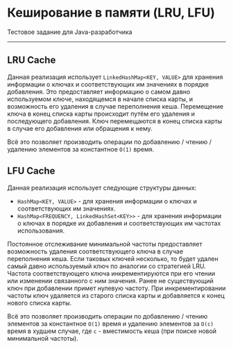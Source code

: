 # Кеширование в памяти (LRU, LFU)

Тестовое задание для Java-разработчика

---

## LRU Cache

Данная реализация использует `LinkedHashMap<KEY, VALUE>` для хранения информации о ключах и соответствующих им значениях в порядке добавления.
Это предоставляет информацию о самом давно используемом ключе, находящемся в начале списка карты, и возможность его удаления в случае переполнения кеша.
Перемещение ключа в конец списка карты происходит путём его удаления и последующего добавления.
Ключ перемещаются в конец списка карты в случае его добавления или обращения к нему.

Всё это позволяет производить операции по добавлению / чтению / удалению элементов за константное `O(1)` время.

## LFU Cache

Данная реализация использует следующие структуры данных:
 - `HashMap<KEY, VALUE>` - для хранения информации о ключах и соответствующих им значениях.
 - `HashMap<FREQUENCY, LinkedHashSet<KEY>>` - для хранения информации о ключах в порядке их добавления и соответствующих им частотах использования.

Постоянное отслеживание минимальной частоты предоставляет возможность удаления соответствующего ключа в случае переполнения кеша.
Если таковых ключей несколько, то будет удален самый давно используемый ключ по аналогии со стратегией LRU.
Частота соответствующего ключа инкрементируются при его чтении или изменении связанного с ним значения.
Ранее не существующий ключ при добавлении примет нулевую частоту.
При инкрементировании частоты ключ удаляется из старого списка карты и добавляется к конец нового списка карты.

Всё это позволяет производить операции по добавлению / чтению элементов за константное `O(1)` время
и удалению элементов за `O(c)` время в худшем случае, где `c` - вместимость кеша (при поиске новой минимальной частоты).
